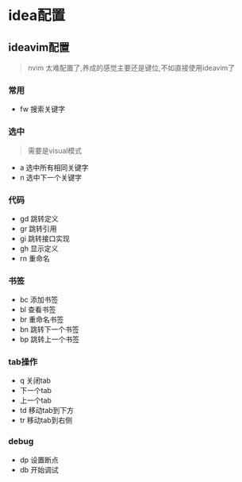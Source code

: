 # idea配置

## ideavim配置
> nvim 太难配置了,养成的感觉主要还是键位,不如直接使用ideavim了

### 常用

- <leader>fw 搜索关键字

### 选中
> 需要是visual模式
- <leader>a 选中所有相同关键字
- <leader>n 选中下一个关键字

### 代码

- gd 跳转定义
- gr 跳转引用
- gi 跳转接口实现
- gh 显示定义
- rn 重命名

### 书签

- <leader>bc 添加书签
- <leader>bl 查看书签
- <leader>br 重命名书签
- <leader>bn 跳转下一个书签
- <leader>bp 跳转上一个书签

### tab操作

- <leader>q 关闭tab
- <Tab> 下一个tab
- <S-Tab> 上一个tab
- <leader>td 移动tab到下方
- <leader>tr 移动tab到右侧

### debug

- <leader>dp 设置断点
- <leader>db 开始调试
